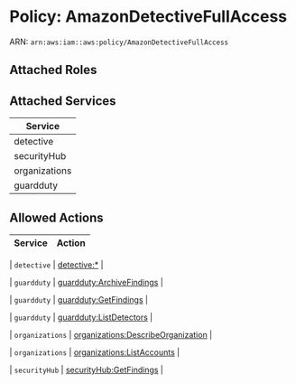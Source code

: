 # Policy: AmazonDetectiveFullAccess

ARN: `arn:aws:iam::aws:policy/AmazonDetectiveFullAccess`

## Attached Roles

## Attached Services

| Service |
|---------|
| detective |
| securityHub |
| organizations |
| guardduty |

## Allowed Actions

| Service | Action |
|:-------:|--------|

| `detective` | [detective:*](../actions.md#detective:all) |

| `guardduty` | [guardduty:ArchiveFindings](../actions.md#guardduty:archivefindings) |

| `guardduty` | [guardduty:GetFindings](../actions.md#guardduty:getfindings) |

| `guardduty` | [guardduty:ListDetectors](../actions.md#guardduty:listdetectors) |

| `organizations` | [organizations:DescribeOrganization](../actions.md#organizations:describeorganization) |

| `organizations` | [organizations:ListAccounts](../actions.md#organizations:listaccounts) |

| `securityHub` | [securityHub:GetFindings](../actions.md#securityhub:getfindings) |
